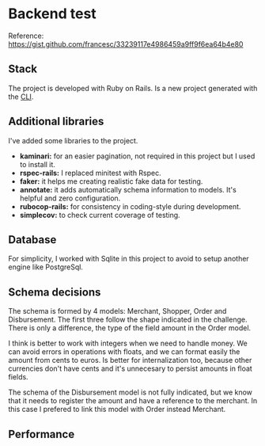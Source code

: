 # Backend test

Reference: https://gist.github.com/francesc/33239117e4986459a9ff9f6ea64b4e80

## Stack

The project is developed with Ruby on Rails. Is a new project generated with the [CLI](https://guides.rubyonrails.org/command_line.html#rails-new).

## Additional libraries

I've added some libraries to the project.

- **kaminari:** for an easier pagination, not required in this project but I used to install it.
- **rspec-rails:** I replaced minitest with Rspec.
- **faker:** it helps me creating realistic fake data for testing.
- **annotate:** it adds automatically schema information to models. It's helpful and zero configuration.
- **rubocop-rails:** for consistency in coding-style during development.
- **simplecov:** to check current coverage of testing.

## Database

For simplicity, I worked with Sqlite in this project to avoid to setup another engine like PostgreSql.

## Schema decisions

The schema is formed by 4 models: Merchant, Shopper, Order and Disbursement. The first three follow the shape indicated in the challenge. There is only a difference, the type of the field amount in the Order model.

I think is better to work with integers when we need to handle money. We can avoid errors in operations with floats, and we can format easily the amount from cents to euros. Is better for internalization too, because other currencies don't have cents and it's unnecesary to persist amounts in float fields.

The schema of the Disbursement model is not fully indicated, but we know that it needs to register the amount and have a reference to the merchant. In this case I prefered to link this model with Order instead Merchant. 

## Performance
